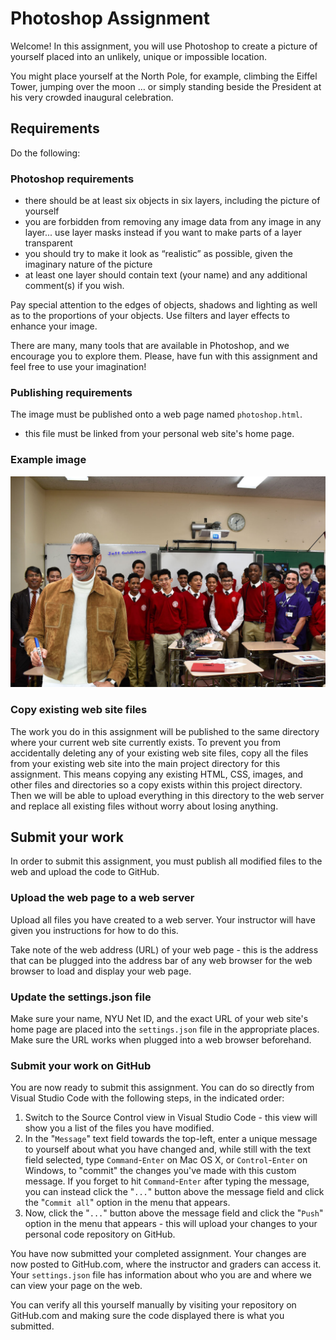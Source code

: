 # Photoshop Assignment

Welcome! In this assignment, you will use Photoshop to create a picture of yourself placed into an unlikely, unique or impossible location.

You might place yourself at the North Pole, for example, climbing the Eiffel Tower, jumping over the moon … or simply standing beside the President at his very crowded inaugural celebration.

## Requirements

Do the following:

### Photoshop requirements

- there should be at least six objects in six layers, including the picture of yourself
- you are forbidden from removing any image data from any image in any layer... use layer masks instead if you want to make parts of a layer transparent
- you should try to make it look as “realistic” as possible, given the imaginary nature of the picture
- at least one layer should contain text (your name) and any additional comment(s) if you wish.

Pay special attention to the edges of objects, shadows and lighting as well as to the proportions of your objects. Use filters and layer effects to enhance your image.

There are many, many tools that are available in Photoshop, and we encourage you to explore them. Please, have fun with this assignment and feel free to use your imagination!

### Publishing requirements

The image must be published onto a web page named `photoshop.html`.

- this file must be linked from your personal web site's home page.

### Example image

![Jeff Goldbloom with school children](images/photoshop_goldbloom.jpg)

### Copy existing web site files

The work you do in this assignment will be published to the same directory where your current web site currently exists. To prevent you from accidentally deleting any of your existing web site files, copy all the files from your existing web site into the main project directory for this assignment. This means copying any existing HTML, CSS, images, and other files and directories so a copy exists within this project directory. Then we will be able to upload everything in this directory to the web server and replace all existing files without worry about losing anything.

## Submit your work

In order to submit this assignment, you must publish all modified files to the web and upload the code to GitHub.

### Upload the web page to a web server

Upload all files you have created to a web server. Your instructor will have given you instructions for how to do this.

Take note of the web address (URL) of your web page - this is the address that can be plugged into the address bar of any web browser for the web browser to load and display your web page.

### Update the settings.json file

Make sure your name, NYU Net ID, and the exact URL of your web site's home page are placed into the `settings.json` file in the appropriate places. Make sure the URL works when plugged into a web browser beforehand.

### Submit your work on GitHub

You are now ready to submit this assignment. You can do so directly from Visual Studio Code with the following steps, in the indicated order:

1. Switch to the Source Control view in Visual Studio Code - this view will show you a list of the files you have modified.
1. In the "`Message`" text field towards the top-left, enter a unique message to yourself about what you have changed and, while still with the text field selected, type `Command`-`Enter` on Mac OS X, or `Control`-`Enter` on Windows, to "commit" the changes you've made with this custom message. If you forget to hit `Command`-`Enter` after typing the message, you can instead click the "`...`" button above the message field and click the "`Commit all`" option in the menu that appears.
1. Now, click the "`...`" button above the message field and click the "`Push`" option in the menu that appears - this will upload your changes to your personal code repository on GitHub.

You have now submitted your completed assignment. Your changes are now posted to GitHub.com, where the instructor and graders can access it. Your `settings.json` file has information about who you are and where we can view your page on the web.

You can verify all this yourself manually by visiting your repository on GitHub.com and making sure the code displayed there is what you submitted.
